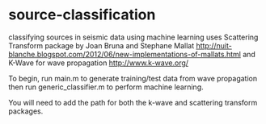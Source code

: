 # source-classification
classifying sources in seismic data using machine learning 
uses Scattering Transform package by Joan Bruna and Stephane Mallat
  http://nuit-blanche.blogspot.com/2012/06/new-implementations-of-mallats.html
and K-Wave for wave propagation
  http://www.k-wave.org/
  
To begin, run main.m to generate training/test data from wave propagation
then run generic_classifier.m to perform machine learning.

You will need to add the path for both the k-wave and scattering transform packages.
